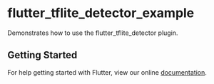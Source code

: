 # flutter_tflite_detector_example

Demonstrates how to use the flutter_tflite_detector plugin.

## Getting Started

For help getting started with Flutter, view our online
[documentation](https://flutter.io/).

